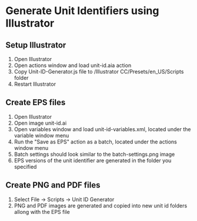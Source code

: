# Generate Unit Identifiers using Illustrator

## Setup Illustrator
1. Open Illustrator
1. Open actions window and load unit-id.aia action
1. Copy Unit-ID-Generator.js file to /Illustrator CC/Presets/en_US/Scripts folder
1. Restart Illustrator

## Create EPS files
1. Open Illustrator
1. Open image unit-id.ai
1. Open variables window and load unit-id-variables.xml, located under the variable window menu
1. Run the "Save as EPS" action as a batch, located under the actions window menu
1. Batch settings should look similar to the batch-settings.png image
1. EPS versions of the unit identifier are generated in the folder you specified

## Create PNG and PDF files
1. Select File -> Scripts -> Unit ID Generator
1. PNG and PDF images are generated and copied into new unit id folders allong with the EPS file